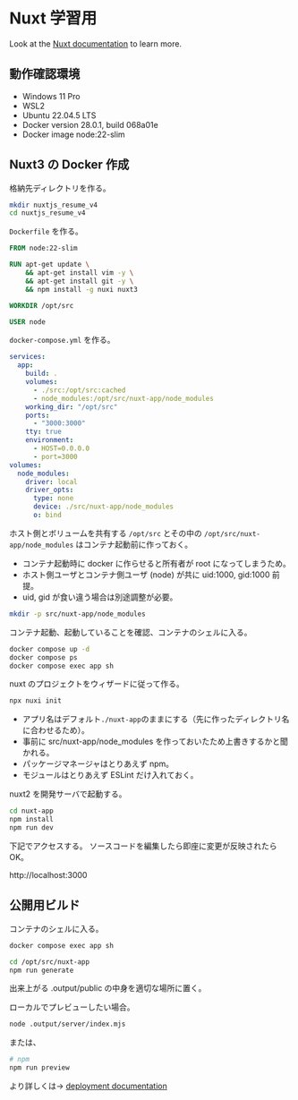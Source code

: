 # Nuxt 学習用

Look at the [Nuxt documentation](https://nuxt.com/docs/getting-started/introduction) to learn more.

## 動作確認環境

- Windows 11 Pro
- WSL2
- Ubuntu 22.04.5 LTS
- Docker version 28.0.1, build 068a01e
- Docker image node:22-slim

## Nuxt3 の Docker 作成

格納先ディレクトリを作る。

```bash
mkdir nuxtjs_resume_v4
cd nuxtjs_resume_v4
```

`Dockerfile` を作る。

```dockerfile
FROM node:22-slim

RUN apt-get update \
    && apt-get install vim -y \
    && apt-get install git -y \
    && npm install -g nuxi nuxt3

WORKDIR /opt/src

USER node
```

`docker-compose.yml` を作る。

```yaml
services:
  app:
    build: .
    volumes:
      - ./src:/opt/src:cached
      - node_modules:/opt/src/nuxt-app/node_modules
    working_dir: "/opt/src"
    ports:
      - "3000:3000"
    tty: true
    environment:
      - HOST=0.0.0.0
      - port=3000
volumes:
  node_modules:
    driver: local
    driver_opts:
      type: none
      device: ./src/nuxt-app/node_modules
      o: bind
```

ホスト側とボリュームを共有する `/opt/src` とその中の `/opt/src/nuxt-app/node_modules` はコンテナ起動前に作っておく。
- コンテナ起動時に docker に作らせると所有者が root になってしまうため。
- ホスト側ユーザとコンテナ側ユーザ (node) が共に uid:1000, gid:1000 前提。
- uid, gid が食い違う場合は別途調整が必要。

```bash
mkdir -p src/nuxt-app/node_modules
```

コンテナ起動、起動していることを確認、コンテナのシェルに入る。

```bash
docker compose up -d
docker compose ps
docker compose exec app sh
```

nuxt のプロジェクトをウィザードに従って作る。

```bash
npx nuxi init
```

- アプリ名はデフォルト`./nuxt-app`のままにする（先に作ったディレクトリ名に合わせるため）。
- 事前に src/nuxt-app/node_modules を作っておいたため上書きするかと聞かれる。
- パッケージマネージャはとりあえず npm。 
- モジュールはとりあえず ESLint だけ入れておく。

nuxt2 を開発サーバで起動する。

```bash
cd nuxt-app
npm install
npm run dev
```

下記でアクセスする。
ソースコードを編集したら即座に変更が反映されたら OK。

http://localhost:3000


## 公開用ビルド

コンテナのシェルに入る。

```bash
docker compose exec app sh
```

```bash
cd /opt/src/nuxt-app
npm run generate
```

出来上がる .output/public の中身を適切な場所に置く。


ローカルでプレビューしたい場合。

```bash
node .output/server/index.mjs 
```

または、

```bash
# npm
npm run preview
```

より詳しくは→ [deployment documentation](https://nuxt.com/docs/getting-started/deployment)

